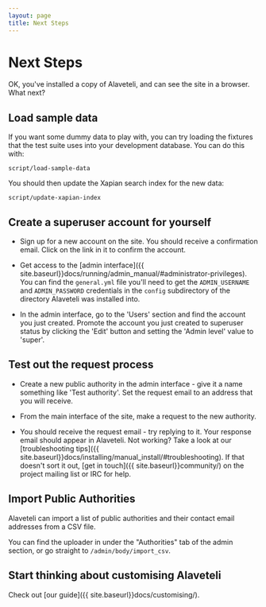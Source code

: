```yaml
---
layout: page
title: Next Steps
---
```

# Next Steps

<p class="lead">
    OK, you've installed a copy of Alaveteli, and can see the site in a browser. What next?
</p>

## Load sample data

If you want some dummy data to play with, you can try loading the fixtures that
the test suite uses into your development database. You can do this with:

    script/load-sample-data

You should then update the Xapian search index for the new data:

    script/update-xapian-index

## Create a superuser account for yourself

* Sign up for a new account on the site. You should receive a confirmation email. Click on the link in it to confirm the account.

* Get access to the [admin interface]({{ site.baseurl}}docs/running/admin_manual/#administrator-privileges). You can find the
`general.yml` file you'll need to get the `ADMIN_USERNAME` and
`ADMIN_PASSWORD` credentials in the `config` subdirectory of the
directory Alaveteli was installed into.

* In the admin interface, go to the 'Users' section and find the account you just created. Promote the account you just created to superuser status by clicking the 'Edit' button and setting the 'Admin level' value to 'super'.

## Test out the request process

* Create a new public authority in the admin interface - give it a name something like 'Test authority'. Set the request email to an address that you will receive.

* From the main interface of the site, make a request to the new authority.

* You should receive the request email - try replying to it. Your response email should appear in Alaveteli. Not working? Take a look at our [troubleshooting tips]({{ site.baseurl}}docs/installing/manual_install/#troubleshooting). If that doesn't sort it out, [get in touch]({{ site.baseurl}}community/) on the project mailing list or IRC
for help.

## Import Public Authorities

Alaveteli can import a list of public authorities and their contact email addresses from a CSV file.

You can find the uploader in under the "Authorities" tab of the admin section, or go straight to `/admin/body/import_csv`.

## Start thinking about customising Alaveteli

Check out [our guide]({{ site.baseurl}}docs/customising/).
